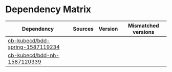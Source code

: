 # Dependency Matrix

Dependency | Sources | Version | Mismatched versions
---------- | ------- | ------- | -------------------
[cb-kubecd/bdd-spring-1587119234](https://github.com/cb-kubecd/bdd-spring-1587119234.git) |  | []() | 
[cb-kubecd/bdd-nh-1587120339](https://github.com/cb-kubecd/bdd-nh-1587120339.git) |  | []() | 
